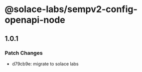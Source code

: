 # @solace-labs/sempv2-config-openapi-node

## 1.0.1

### Patch Changes

- d79cb9e: migrate to solace labs
